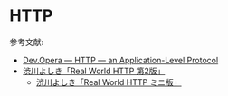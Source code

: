 # HTTP

参考文献:

- [Dev.Opera — HTTP — an Application-Level Protocol](https://dev.opera.com/articles/http-basic-introduction/)
- [渋川よしき「Real World HTTP 第2版」](https://www.oreilly.co.jp//books/9784873119038/)
  - [渋川よしき「Real World HTTP ミニ版」](https://www.oreilly.co.jp/books/9784873118789/)
